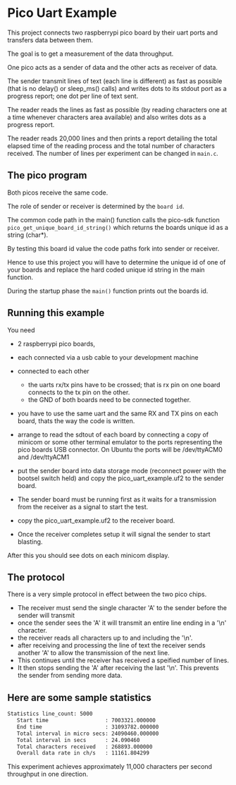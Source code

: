 # Pico Uart Example

This project connects two raspberrypi pico board by their uart ports and transfers data between them.

The goal is to get a measurement of the data throughput.

One pico acts as a sender of data and the other acts as receiver of data.

The sender transmit lines of text (each line is different) as fast as possible (that is no delay() or sleep_ms() calls) and writes 
dots to its stdout port as a progress report; one dot per line of text sent.

The reader reads the lines as fast as possible (by reading characters one at a time whenever characters area available)
and also writes dots as a progress report.

The reader reads 20,000 lines and then prints a report detailing the total elapsed time of the 
reading process and the total number of characters received. The number of lines per experiment
can be changed in `main.c`.

## The pico program

Both picos receive the same code.

The role of sender or receiver is determined by the `board id`.

The common code path in the main() function calls the pico-sdk function `pico_get_unique_board_id_string()`
which returns the boards unique id as a string (char*).

By testing this board id value the code paths fork into sender or receiver.

Hence to use this project you will have to determine the unique id of one of your boards and replace the hard coded
unique id string in the main function.

During the startup phase the `main()` function prints out the boards id.

## Running this example

You need 

-	2 raspberrypi pico boards,
-	each connected via a usb cable to your development machine
-	connected to each other
	- the uarts rx/tx pins have to be crossed; that is rx pin on one board connects to the tx pin on the other.
	- the GND of both boards need to be connected together.
-	you have to use the same uart and the same RX and TX pins on each board, thats the way the code is written.
-	arrange to read the sdtout of each board by connecting a copy of minicom or some other terminal emulator to the ports representing the pico boards USB connector. On Ubuntu the ports will be /dev/ttyACM0 and /dev/ttyACM1
-	put the sender board into data storage mode (reconnect power with the bootsel switch held) and copy the pico_uart_example.uf2 to the sender board. 
-	The sender board must be running first as it waits for a transmission from the receiver
	as a signal to start the test.

-	copy the pico_uart_example.uf2 to the receiver board. 
-	Once the receiver completes setup it will signal the sender to start blasting.

After this you should see dots on each minicom display.

## The protocol

There is a very simple protocol in effect between the two pico chips.

-	The receiver must send the single character 'A' to the sender before the sender will transmit 
-	once the sender sees the 'A' it will transmit an entire line ending in a '\n' character.
-	the receiver reads all characters up to and including the '\n'.
-   after receiving and processing the line of text the receiver sends another 'A' to allow the transmission of the next line.
-   This continues until the receiver has received a speified number of lines. 
-   It then stops sending the 'A' after receiving the last '\n'. This prevents the sender from sending more data.

## Here are some sample statistics 

```bash
Statistics line_count: 5000
   Start time                  : 7003321.000000
   End time                    : 31093782.000000
   Total interval in micro secs: 24090460.000000
   Total interval in secs      : 24.090460
   Total characters received   : 268893.000000
   Overall data rate in ch/s   : 11161.804299

```

This experiment achieves approximately 11,000 characters per second throughput in one direction.